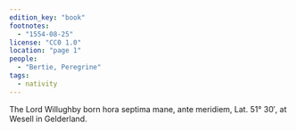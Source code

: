 ```yaml
---
edition_key: "book"
footnotes:
  - "1554-08-25"
license: "CC0 1.0"
location: "page 1"
people:
  - "Bertie, Peregrine"
tags:
  - nativity
---
```

The Lord Willughby born hora septima
mane, ante meridiem, Lat. 51° 30′, at Wesell in
Gelderland.
